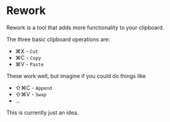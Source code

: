# Rework

Rework is a tool that adds more functionality to your clipboard. 

The three basic clipboard operations are:

- ⌘X - `Cut`
- ⌘C - `Copy`
- ⌘V - `Paste`

These work well, but imagine if you could do things like 

- ⇧⌘C - `Append`
- ⇧⌘V - `Swap`
- ...

This is currently just an idea. 